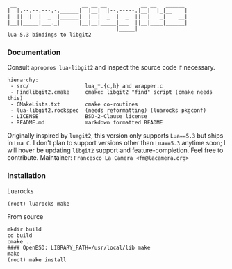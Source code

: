 ```
 __                     __ __ __           __ __   ______ 
|  |.--.--.---.-.______|  |__|  |--.-----.|__|  |_|__    |
|  ||  |  |  _  |______|  |  |  _  |  _  ||  |   _|    __|
|__||_____|___._|      |__|__|_____|___  ||__|____|______|
                                   |_____|                                   
lua-5.3 bindings to libgit2
```
### Documentation
Consult `apropros lua-libgit2` and inspect the source code if necessary.  
```
hierarchy:
 - src/                  lua_*.{c,h} and wrapper.c
 - Findlibgit2.cmake     cmake: libgit2 "find" script (cmake needs this)
 - CMakeLists.txt        cmake co-routines
 - lua-libgit2.rockspec  (needs reformatting) (luarocks pkgconf)
 - LICENSE               BSD-2-Clause license
 - README.md             markdown formatted README
```
Originally inspired by `luagit2`, this version only supports `Lua==5.3` but ships
in `Lua C`. I don't plan to support versions other than `Lua==5.3` anytime soon; I will hover be updating
`libgit2` support and feature-completion. Feel free to contribute.
Maintainer: `Francesco La Camera <fm@lacamera.org>`
### Installation
Luarocks
```
(root) luarocks make
```
From source
```
mkdir build
cd build
cmake ..
#### OpenBSD: LIBRARY_PATH=/usr/local/lib make
make 
(root) make install
```

